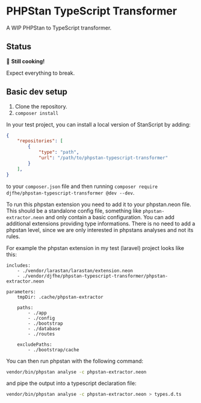 # PHPStan TypeScript Transformer

A WIP PHPStan to TypeScript transformer.

## Status

🍳 **Still cooking!**

Expect everything to break.

## Basic dev setup

1. Clone the repository.
2. `composer install`

In your test project, you can install a local version of StanScript by adding:

```json
{
    "repositories": [
        {
            "type": "path",
            "url": "/path/to/phpstan-typescript-transformer"
        }
    ],
}
```

to your `composer.json` file and then running `composer require djfhe/phpstan-typescript-transformer @dev --dev`.

To run this phpstan extension you need to add it to your phpstan.neon file. This should be a standalone config file, something like `phpstan-extractor.neon` and only contain a basic configuration.
You can add additional extensions providing type informations. There is no need to add a phpstan level, since we are only interested in phpstans analyses and not its rules.

For example the phpstan extension in my test (laravel) project looks like this:

```neon
includes:
    - ./vendor/larastan/larastan/extension.neon
    - ./vendor/djfhe/phpstan-typescript-transformer/phpstan-extractor.neon

parameters:
    tmpDir: .cache/phpstan-extractor

    paths:
        - ./app
        - ./config
        - ./bootstrap
        - ./database
        - ./routes

    excludePaths:
        - ./bootstrap/cache
```

You can then run phpstan with the following command:

```bash
vendor/bin/phpstan analyse -c phpstan-extractor.neon
```

and pipe the output into a typescript declaration file:

```bash
vendor/bin/phpstan analyse -c phpstan-extractor.neon > types.d.ts
```
